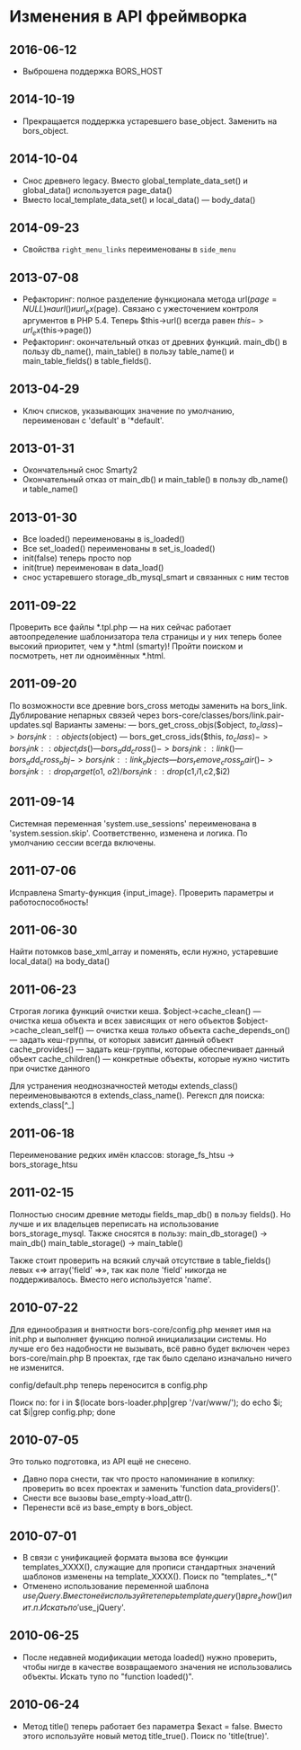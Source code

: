Изменения в API фреймворка
==========================

2016-06-12
----------

 * Выброшена поддержка BORS_HOST

2014-10-19
----------

 * Прекращается поддержка устаревшего base_object. Заменить на bors_object.

2014-10-04
----------
 * Снос древнего legacy. Вместо global_template_data_set() и global_data() используется page_data()
 * Вместо local_template_data_set() и local_data() — body_data()

2014-09-23
----------
 * Свойства ```right_menu_links``` переименованы в ```side_menu```

2013-07-08
----------
 * Рефакторинг: полное разделение функционала метода url($page=NULL) на url() и url_ex($page). Связано с ужесточением контроля аргументов в PHP 5.4. Теперь $this->url() всегда равен $this->url_ex($this->page())
 * Рефакторинг: окончательный отказ от древних функций. main_db() в пользу db_name(), main_table() в пользу table_name() и main_table_fields() в table_fields().

2013-04-29
----------
 * Ключ списков, указывающих значение по умолчанию, переименован с 'default' в '*default'.

2013-01-31
----------
 * Окончательный снос Smarty2
 * Окончательный отказ от main_db() и main_table() в пользу db_name() и table_name()

2013-01-30
----------
 * Все loaded() переименованы в is_loaded()
 * Все set_loaded() переименованы в set_is_loaded()
 * init(false) теперь просто nop
 * init(true) переименован в data_load()
 * снос устаревшего storage_db_mysql_smart и связанных с ним тестов

2011-09-22
----------
Проверить все файлы *.tpl.php — на них сейчас работает автоопределение шаблонизатора тела страницы
и у них теперь более высокий приоритет, чем у *.html (smarty)! Пройти поиском и посмотреть, нет ли
одноимённых *.html.

2011-09-20
----------
По возможности все древние bors_cross методы заменить на bors_link.
Дублирование непарных связей через bors-core/classes/bors/link.pair-updates.sql
Варианты замены:
 — bors_get_cross_objs($object, $to_class) -> bors_link::objects($object)
 — bors_get_cross_ids($this, $to_class) -> bors_link::object_ids()
 — bors_add_cross() -> bors_link::link()
 — bors_add_cross_obj -> bors_link::link_objects
 — bors_remove_cross_pair() -> bors_link::drop_target($o1, $o2)/bors_link::drop($c1,$i1,$c2,$i2)

2011-09-14
----------
Системная переменная 'system.use_sessions' переименована в 'system.session.skip'.
Соответственно, изменена и логика. По умолчанию сессии всегда включены.

2011-07-06
----------
Исправлена Smarty-функция {input_image}. Проверить параметры и работоспособность!

2011-06-30
----------
Найти потомков base_xml_array и поменять, если нужно, устаревшие local_data() на body_data()

2011-06-23
----------

Строгая логика функций очистки кеша.
$object->cache_clean() — очистка кеша объекта и всех зависящих от него объектов
$object->cache_clean_self() — очистка кеша _только_ объекта
cache_depends_on() — задать кеш-группы, от которых зависит данный объект
cache_provides() — задать кеш-группы, которые обеспечивает данный объект
cache_children() — конкретные объекты, которые нужно чистить при очистке данного

Для устранения неоднозначностей методы extends_class() переименовываются в extends_class_name().
Регексп для поиска: extends_class[^_]

2011-06-18
----------

Переименование редких имён классов:
storage_fs_htsu -> bors_storage_htsu

2011-02-15
----------

Полностью сносим древние методы fields_map_db() в пользу fields(). Но
лучше и их владельцев переписать на использование bors_storage_mysql.
Также сносятся в пользу:
main_db_storage() -> main_db()
main_table_storage() -> main_table()

Также стоит проверить на всякий случай отсутствие в table_fields()
левых «=> array('field' =>», так как поле 'field' никогда
не поддерживалось. Вместо него используется 'name'.

2010-07-22
----------

Для единообразия и внятности bors-core/config.php меняет имя на init.php и выполняет функцию полной инициализации
системы. Но лучше его без надобности не вызывать, всё равно будет включен через bors-core/main.php
В проектах, где так было сделано изначально ничего не изменится.

config/default.php теперь переносится в config.php

Поиск по: for i in $(locate bors-loader.php|grep '/var/www/'); do echo $i; cat $i|grep config.php; done

2010-07-05
----------
Это только подготовка, из API ещё не снесено.
 * Давно пора снести, так что просто напоминание в копилку: проверить во всех проектах и заменить 
   'function data_providers()'.
 * Снести все вызовы base_empty->load_attr().
 * Перенести всё из base_empty в bors_object.

2010-07-01
----------

 * В связи с унификацией формата вызова все функции templates_XXXX(), служащие для прописи стандартных значений
   шаблонов изменены на template_XXXX(). Поиск по "templates_.*\("
 * Отменено иcпользование переменной шаблона $use_jQuery. Вместо неё используйте теперь template_jquery() в
   pre_show() или т.п. Искать по '$use_jQuery'.

2010-06-25
----------

 * После недавней модификации метода loaded() нужно проверить, чтобы нигде в качестве возвращаемого значения не использовались объекты.
   Искать тупо по "function loaded()".

2010-06-24
----------

 * Метод title() теперь работает без параметра $exact = false. Вместо этого используйте новый метод title_true().
   Поиск по 'title(true)'.
